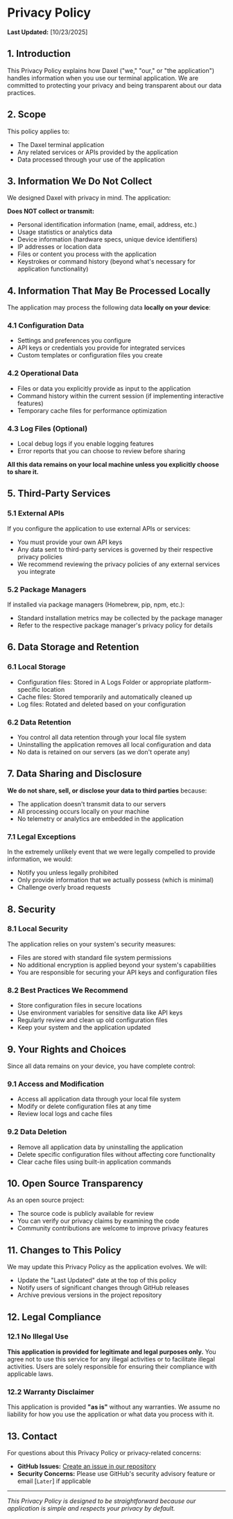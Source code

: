 # Privacy Policy

**Last Updated:** [10/23/2025]

## 1. Introduction

This Privacy Policy explains how Daxel ("we," "our," or "the application") handles information when you use our terminal application. We are committed to protecting your privacy and being transparent about our data practices.

## 2. Scope

This policy applies to:
- The Daxel terminal application
- Any related services or APIs provided by the application
- Data processed through your use of the application

## 3. Information We Do Not Collect

We designed Daxel with privacy in mind. The application:

**Does NOT collect or transmit:**
- Personal identification information (name, email, address, etc.)
- Usage statistics or analytics data
- Device information (hardware specs, unique device identifiers)
- IP addresses or location data
- Files or content you process with the application
- Keystrokes or command history (beyond what's necessary for application functionality)

## 4. Information That May Be Processed Locally

The application may process the following data **locally on your device**:

### 4.1 Configuration Data
- Settings and preferences you configure
- API keys or credentials you provide for integrated services
- Custom templates or configuration files you create

### 4.2 Operational Data
- Files or data you explicitly provide as input to the application
- Command history within the current session (if implementing interactive features)
- Temporary cache files for performance optimization

### 4.3 Log Files (Optional)
- Local debug logs if you enable logging features
- Error reports that you can choose to review before sharing

**All this data remains on your local machine unless you explicitly choose to share it.**

## 5. Third-Party Services

### 5.1 External APIs
If you configure the application to use external APIs or services:
- You must provide your own API keys
- Any data sent to third-party services is governed by their respective privacy policies
- We recommend reviewing the privacy policies of any external services you integrate

### 5.2 Package Managers
If installed via package managers (Homebrew, pip, npm, etc.):
- Standard installation metrics may be collected by the package manager
- Refer to the respective package manager's privacy policy for details

## 6. Data Storage and Retention

### 6.1 Local Storage
- Configuration files: Stored in  A Logs Folder or appropriate platform-specific location
- Cache files: Stored temporarily and automatically cleaned up
- Log files: Rotated and deleted based on your configuration

### 6.2 Data Retention
- You control all data retention through your local file system
- Uninstalling the application removes all local configuration and data
- No data is retained on our servers (as we don't operate any)

## 7. Data Sharing and Disclosure

**We do not share, sell, or disclose your data to third parties** because:

- The application doesn't transmit data to our servers
- All processing occurs locally on your machine
- No telemetry or analytics are embedded in the application

### 7.1 Legal Exceptions
In the extremely unlikely event that we were legally compelled to provide information, we would:
- Notify you unless legally prohibited
- Only provide information that we actually possess (which is minimal)
- Challenge overly broad requests

## 8. Security

### 8.1 Local Security
The application relies on your system's security measures:
- Files are stored with standard file system permissions
- No additional encryption is applied beyond your system's capabilities
- You are responsible for securing your API keys and configuration files

### 8.2 Best Practices We Recommend
- Store configuration files in secure locations
- Use environment variables for sensitive data like API keys
- Regularly review and clean up old configuration files
- Keep your system and the application updated

## 9. Your Rights and Choices

Since all data remains on your device, you have complete control:

### 9.1 Access and Modification
- Access all application data through your local file system
- Modify or delete configuration files at any time
- Review local logs and cache files

### 9.2 Data Deletion
- Remove all application data by uninstalling the application
- Delete specific configuration files without affecting core functionality
- Clear cache files using built-in application commands

## 10. Open Source Transparency

As an open source project:
- The source code is publicly available for review
- You can verify our privacy claims by examining the code
- Community contributions are welcome to improve privacy features

## 11. Changes to This Policy

We may update this Privacy Policy as the application evolves. We will:
- Update the "Last Updated" date at the top of this policy
- Notify users of significant changes through GitHub releases
- Archive previous versions in the project repository

## 12. Legal Compliance

### 12.1 No Illegal Use
**This application is provided for legitimate and legal purposes only.** You agree not to use this service for any illegal activities or to facilitate illegal activities. Users are solely responsible for ensuring their compliance with applicable laws.

### 12.2 Warranty Disclaimer
This application is provided **"as is"** without any warranties. We assume no liability for how you use the application or what data you process with it.

## 13. Contact

For questions about this Privacy Policy or privacy-related concerns:

- **GitHub Issues:** [Create an issue in our repository]([https://github.com/DAPOWER99/terminal/new/main/issues)
- **Security Concerns:** Please use GitHub's security advisory feature or email [```Later```] if applicable

---

*This Privacy Policy is designed to be straightforward because our application is simple and respects your privacy by default.*
